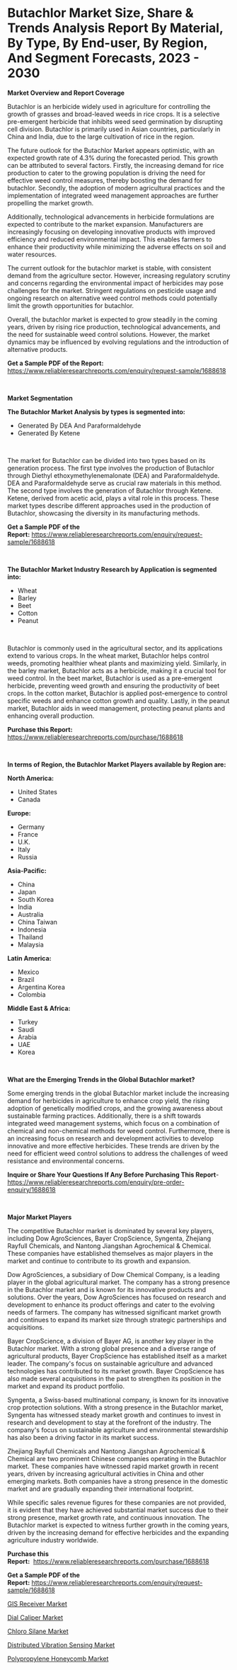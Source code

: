 <p><h1>Butachlor Market Size, Share & Trends Analysis Report By Material, By Type, By End-user, By Region, And Segment Forecasts, 2023 - 2030</h1></p><p><strong>Market Overview and Report Coverage</strong></p>
<p><p>Butachlor is an herbicide widely used in agriculture for controlling the growth of grasses and broad-leaved weeds in rice crops. It is a selective pre-emergent herbicide that inhibits weed seed germination by disrupting cell division. Butachlor is primarily used in Asian countries, particularly in China and India, due to the large cultivation of rice in the region.</p><p>The future outlook for the Butachlor Market appears optimistic, with an expected growth rate of 4.3% during the forecasted period. This growth can be attributed to several factors. Firstly, the increasing demand for rice production to cater to the growing population is driving the need for effective weed control measures, thereby boosting the demand for butachlor. Secondly, the adoption of modern agricultural practices and the implementation of integrated weed management approaches are further propelling the market growth.</p><p>Additionally, technological advancements in herbicide formulations are expected to contribute to the market expansion. Manufacturers are increasingly focusing on developing innovative products with improved efficiency and reduced environmental impact. This enables farmers to enhance their productivity while minimizing the adverse effects on soil and water resources.</p><p>The current outlook for the butachlor market is stable, with consistent demand from the agriculture sector. However, increasing regulatory scrutiny and concerns regarding the environmental impact of herbicides may pose challenges for the market. Stringent regulations on pesticide usage and ongoing research on alternative weed control methods could potentially limit the growth opportunities for butachlor.</p><p>Overall, the butachlor market is expected to grow steadily in the coming years, driven by rising rice production, technological advancements, and the need for sustainable weed control solutions. However, the market dynamics may be influenced by evolving regulations and the introduction of alternative products.</p></p>
<p><strong>Get a Sample PDF of the Report:</strong> <a href="https://www.reliableresearchreports.com/enquiry/request-sample/1688618">https://www.reliableresearchreports.com/enquiry/request-sample/1688618</a></p>
<p>&nbsp;</p>
<p><strong>Market Segmentation</strong></p>
<p><strong>The Butachlor Market Analysis by types is segmented into:</strong></p>
<p><ul><li>Generated By DEA And Paraformaldehyde</li><li>Generated By Ketene</li></ul></p>
<p>&nbsp;</p>
<p><p>The market for Butachlor can be divided into two types based on its generation process. The first type involves the production of Butachlor through Diethyl ethoxymethylenemalonate (DEA) and Paraformaldehyde. DEA and Paraformaldehyde serve as crucial raw materials in this method. The second type involves the generation of Butachlor through Ketene. Ketene, derived from acetic acid, plays a vital role in this process. These market types describe different approaches used in the production of Butachlor, showcasing the diversity in its manufacturing methods.</p></p>
<p><strong>Get a Sample PDF of the Report:</strong>&nbsp;<a href="https://www.reliableresearchreports.com/enquiry/request-sample/1688618">https://www.reliableresearchreports.com/enquiry/request-sample/1688618</a></p>
<p>&nbsp;</p>
<p><strong>The Butachlor Market Industry Research by Application is segmented into:</strong></p>
<p><ul><li>Wheat</li><li>Barley</li><li>Beet</li><li>Cotton</li><li>Peanut</li></ul></p>
<p>&nbsp;</p>
<p><p>Butachlor is commonly used in the agricultural sector, and its applications extend to various crops. In the wheat market, Butachlor helps control weeds, promoting healthier wheat plants and maximizing yield. Similarly, in the barley market, Butachlor acts as a herbicide, making it a crucial tool for weed control. In the beet market, Butachlor is used as a pre-emergent herbicide, preventing weed growth and ensuring the productivity of beet crops. In the cotton market, Butachlor is applied post-emergence to control specific weeds and enhance cotton growth and quality. Lastly, in the peanut market, Butachlor aids in weed management, protecting peanut plants and enhancing overall production.</p></p>
<p><strong>Purchase this Report:</strong>&nbsp; <a href="https://www.reliableresearchreports.com/purchase/1688618">https://www.reliableresearchreports.com/purchase/1688618</a></p>
<p>&nbsp;</p>
<p><strong>In terms of Region, the Butachlor Market Players available by Region are:</strong></p>
<p>
    <p> <strong> North America: </strong>
        <ul>
            <li>United States</li>
            <li>Canada</li>
        </ul>
        </p> 
    <p> <strong> Europe: </strong>
        <ul>
            <li>Germany</li>
            <li>France</li>
            <li>U.K.</li>
            <li>Italy</li>
            <li>Russia</li>
        </ul>
        </p> 
    <p> <strong> Asia-Pacific: </strong>
        <ul>
            <li>China</li>
            <li>Japan</li>
            <li>South Korea</li>
            <li>India</li>
            <li>Australia</li>
            <li>China Taiwan</li>
            <li>Indonesia</li>
            <li>Thailand</li>
            <li>Malaysia</li>
        </ul>
        </p> 
    <p> <strong> Latin America: </strong>
        <ul>
            <li>Mexico</li>
            <li>Brazil</li>
            <li>Argentina Korea</li>
            <li>Colombia</li>
        </ul>
        </p> 
    <p> <strong> Middle East & Africa: </strong>
        <ul>
            <li>Turkey</li>
            <li>Saudi</li>
            <li>Arabia</li>
            <li>UAE</li>
            <li>Korea</li>
        </ul>
    </p>
    </p>
<p>&nbsp;</p>
<p><strong>What are the Emerging Trends in the Global Butachlor market?</strong></p>
<p><p>Some emerging trends in the global Butachlor market include the increasing demand for herbicides in agriculture to enhance crop yield, the rising adoption of genetically modified crops, and the growing awareness about sustainable farming practices. Additionally, there is a shift towards integrated weed management systems, which focus on a combination of chemical and non-chemical methods for weed control. Furthermore, there is an increasing focus on research and development activities to develop innovative and more effective herbicides. These trends are driven by the need for efficient weed control solutions to address the challenges of weed resistance and environmental concerns.</p></p>
<p><strong>Inquire or Share Your Questions If Any Before Purchasing This Report</strong>- <a href="https://www.reliableresearchreports.com/enquiry/pre-order-enquiry/1688618">https://www.reliableresearchreports.com/enquiry/pre-order-enquiry/1688618</a></p>
<p>&nbsp;</p>
<p><strong>Major Market Players</strong></p>
<p><p>The competitive Butachlor market is dominated by several key players, including Dow AgroSciences, Bayer CropScience, Syngenta, Zhejiang Rayfull Chemicals, and Nantong Jiangshan Agrochemical & Chemical. These companies have established themselves as major players in the market and continue to contribute to its growth and expansion.</p><p>Dow AgroSciences, a subsidiary of Dow Chemical Company, is a leading player in the global agricultural market. The company has a strong presence in the Butachlor market and is known for its innovative products and solutions. Over the years, Dow AgroSciences has focused on research and development to enhance its product offerings and cater to the evolving needs of farmers. The company has witnessed significant market growth and continues to expand its market size through strategic partnerships and acquisitions.</p><p>Bayer CropScience, a division of Bayer AG, is another key player in the Butachlor market. With a strong global presence and a diverse range of agricultural products, Bayer CropScience has established itself as a market leader. The company's focus on sustainable agriculture and advanced technologies has contributed to its market growth. Bayer CropScience has also made several acquisitions in the past to strengthen its position in the market and expand its product portfolio.</p><p>Syngenta, a Swiss-based multinational company, is known for its innovative crop protection solutions. With a strong presence in the Butachlor market, Syngenta has witnessed steady market growth and continues to invest in research and development to stay at the forefront of the industry. The company's focus on sustainable agriculture and environmental stewardship has also been a driving factor in its market success.</p><p>Zhejiang Rayfull Chemicals and Nantong Jiangshan Agrochemical & Chemical are two prominent Chinese companies operating in the Butachlor market. These companies have witnessed rapid market growth in recent years, driven by increasing agricultural activities in China and other emerging markets. Both companies have a strong presence in the domestic market and are gradually expanding their international footprint.</p><p>While specific sales revenue figures for these companies are not provided, it is evident that they have achieved substantial market success due to their strong presence, market growth rate, and continuous innovation. The Butachlor market is expected to witness further growth in the coming years, driven by the increasing demand for effective herbicides and the expanding agriculture industry worldwide.</p></p>
<p><strong>Purchase this Report:</strong>&nbsp;&nbsp;<a href="https://www.reliableresearchreports.com/purchase/1688618">https://www.reliableresearchreports.com/purchase/1688618</a></p>
<p></p>
<p><strong>Get a Sample PDF of the Report:</strong>&nbsp;<a href="https://www.reliableresearchreports.com/enquiry/request-sample/1688618">https://www.reliableresearchreports.com/enquiry/request-sample/1688618</a></p>
<p><p><a href="https://medium.com/@mayankdeswal9588dm/gis-receiver-nbsp-market-focuses-on-market-share-size-and-projected-forecast-till-2030-a0aaa3d6b94d">GIS Receiver Market</a></p><p><a href="https://medium.com/@rahulv.reportprime/dial-caliper-market-comprehensive-assessment-by-type-application-and-geography-308079f685ec">Dial Caliper Market</a></p><p><a href="https://github.com/aashishrp02/Market-Research-Report-List-1/blob/main/chloro-silane-market.md">Chloro Silane Market</a></p><p><a href="https://medium.com/@santosh.reportprime/distributed-vibration-sensing-market-share-evolution-and-market-growth-trends-2023-2030-296e157f007a">Distributed Vibration Sensing Market</a></p><p><a href="https://github.com/aasishrp01/Market-Research-Report-List-1/blob/main/polypropylene-honeycomb-market.md">Polypropylene Honeycomb Market</a></p></p>